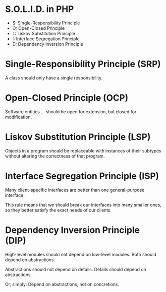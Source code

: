 # S.O.L.I.D. in PHP

- S: Single-Responsibility Principle
- O: Open-Closed Principle
- L: Liskov Substitution Principle
- I: Interface Segregation Principle
- D: Dependency Inversion Principle

# Single-Responsibility Principle (SRP)
A class should only have a single responsibility.

# Open-Closed Principle (OCP)
Software entities ... should be open for extension, but closed for modification.

# Liskov Substitution Principle (LSP)
Objects in a program should be replaceable with instances of their subtypes without altering the correctness of that program.


# Interface Segregation Principle (ISP)
Many client-specific interfaces are better than one general-purpose interface.

This rule means that we should break our interfaces into many smaller ones, so they better satisfy the exact needs of our clients.

# Dependency Inversion Principle (DIP)
 
 High-level modules should not depend on low-level modules. Both should depend on abstractions.

 Abstractions should not depend on details. Details should depend on abstractions.
 
 Or, simply: Depend on abstractions, not on concretions.


